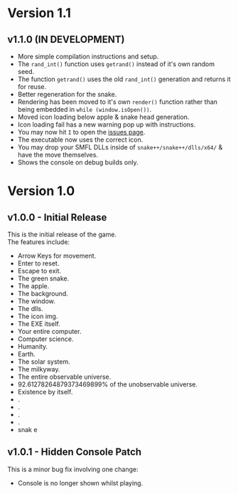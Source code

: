 # Version 1.1
## v1.1.0 (IN DEVELOPMENT)
* More simple compilation instructions and setup.
* The `rand_int()` function uses `getrand()` instead of it's own random seed.
* The function `getrand()` uses the old `rand_int()` generation and returns it for reuse.
* Better regeneration for the snake.
* Rendering has been moved to it's own `render()` function rather than being embedded in `while (window.isOpen())`.
* Moved icon loading below apple & snake head generation.
* Icon loading fail has a new warning pop up with instructions.
* You may now hit `I` to open the <a href="https://github.com/DillyzThe1/snake-plus-plus/issues">issues page</a>.
* The executable now uses the correct icon.
* You may drop your SMFL DLLs inside of `snake++/snake++/dlls/x64/` & have the move themselves.
* Shows the console on debug builds only.
# Version 1.0
## v1.0.0 - Initial Release
This is the initial release of the game.<br>
The features include:<br>
* Arrow Keys for movement.
* Enter to reset.
* Escape to exit.
* The green snake.
* The apple.
* The background.
* The window.
* The dlls.
* The icon img.
* The EXE itself.
* Your entire computer.
* Computer science.
* Humanity.
* Earth.
* The solar system.
* The milkyway.
* The entire observable universe.
* 92.61278264879373469899% of the unobservable universe.
* Existence by itself.
* .
* .
* .
* .
* snak  e
## v1.0.1 - Hidden Console Patch
This is a minor bug fix involving one change:
* Console is no longer shown whilst playing.